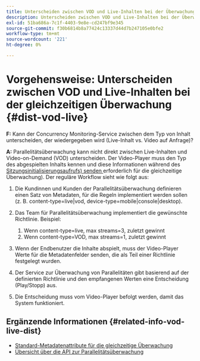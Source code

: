 ```yaml
---
title: Unterscheiden zwischen VOD und Live-Inhalten bei der Überwachung von gleichzeitigen Aufrufen
description: Unterscheiden zwischen VOD und Live-Inhalten bei der Überwachung von gleichzeitigen Aufrufen
exl-id: 51ba686a-7c1f-4403-9e8e-cd247bf9e345
source-git-commit: f30b6814b8a77424c13337d44d7b247105e0bfe2
workflow-type: tm+mt
source-wordcount: '221'
ht-degree: 0%

---
```


# Vorgehensweise: Unterscheiden zwischen VOD und Live-Inhalten bei der gleichzeitigen Überwachung {#dist-vod-live}

**F:** Kann der Concurrency Monitoring-Service zwischen dem Typ von Inhalt unterscheiden, der wiedergegeben wird (Live-Inhalt vs. Video auf Anfrage)?



**A:** Parallelitätsüberwachung kann nicht direkt zwischen Live-Inhalten und Video-on-Demand (VOD) unterscheiden. Der Video-Player muss den Typ des abgespielten Inhalts kennen und diese Informationen während des [Sitzungsinitialisierungsaufrufs) senden &#x200B;](/help/concurrency-monitoring/cm-api-overview.md#session-initial)erforderlich für die gleichzeitige Überwachung). Der reguläre Workflow sieht wie folgt aus:

1. Die Kundinnen und Kunden der Parallelitätsüberwachung definieren einen Satz von Metadaten, für die Regeln implementiert werden sollen (z. B. content-type=live|vod, device-type=mobile|console|desktop).
1. Das Team für Parallelitätsüberwachung implementiert die gewünschte Richtlinie. Beispiel:
   1. Wenn content-type=live, max streams=3, zuletzt gewinnt
   1. Wenn content-type=VOD, max streams=1, zuletzt gewinnt

1. Wenn der Endbenutzer die Inhalte abspielt, muss der Video-Player Werte für die Metadatenfelder senden, die als Teil einer Richtlinie festgelegt wurden.

1. Der Service zur Überwachung von Parallelitäten gibt basierend auf der definierten Richtlinie und den empfangenen Werten eine Entscheidung (Play/Stopp) aus.

1. Die Entscheidung muss vom Video-Player befolgt werden, damit das System funktioniert.



## Ergänzende Informationen {#related-info-vod-live-dist}

* [Standard-Metadatenattribute für die gleichzeitige Überwachung](/help/concurrency-monitoring/standard-metadata-attributes.md)
* [Übersicht über die API zur Parallelitätsüberwachung](/help/concurrency-monitoring/cm-api-overview.md)
